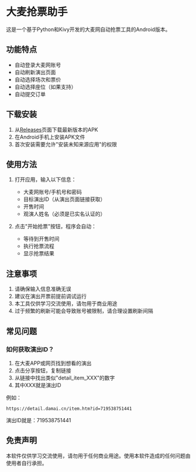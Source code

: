 # 大麦抢票助手

这是一个基于Python和Kivy开发的大麦网自动抢票工具的Android版本。

## 功能特点

- 自动登录大麦网账号
- 自动刷新演出页面
- 自动选择场次和票价
- 自动选择座位（如果支持）
- 自动提交订单

## 下载安装

1. 从[Releases](https://github.com/JACK-bopp/amai-ticket-assistant/releases)页面下载最新版本的APK
2. 在Android手机上安装APK文件
3. 首次安装需要允许"安装未知来源应用"的权限

## 使用方法

1. 打开应用，输入以下信息：
   - 大麦网账号/手机号和密码
   - 目标演出ID（从演出页面链接获取）
   - 开售时间
   - 观演人姓名（必须是已实名认证的）

2. 点击"开始抢票"按钮，程序会自动：
   - 等待到开售时间
   - 执行抢票流程
   - 显示抢票结果

## 注意事项

1. 请确保输入信息准确无误
2. 建议在演出开票前提前调试运行
3. 本工具仅供学习交流使用，请勿用于商业用途
4. 过于频繁的刷新可能会导致账号被限制，请合理设置刷新间隔

## 常见问题

### 如何获取演出ID？

1. 在大麦APP或网页找到想看的演出
2. 点击分享按钮，复制链接
3. 从链接中找出类似"detail_item_XXX"的数字
4. 其中XXX就是演出ID

例如：
```
https://detail.damai.cn/item.htm?id=719538751441
```
演出ID就是：719538751441

## 免责声明

本软件仅供学习交流使用，请勿用于任何商业用途。使用本软件造成的任何问题由使用者自行承担。 